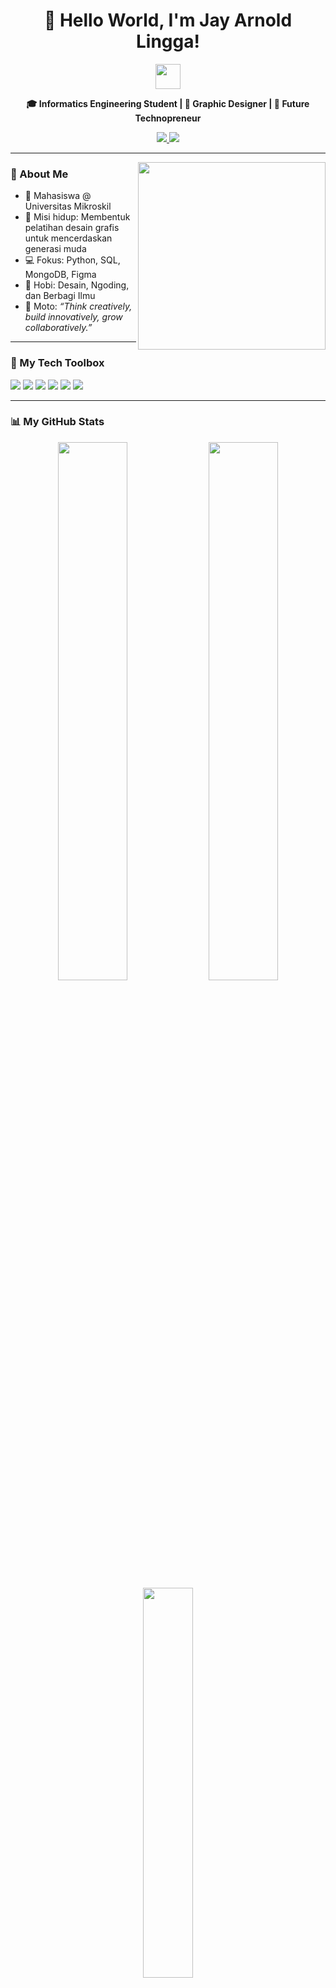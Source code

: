 <h1 align="center">👋 Hello World, I'm Jay Arnold Lingga!</h1>
<p align="center">
  <img src="https://media.giphy.com/media/hvRJCLFzcasrR4ia7z/giphy.gif" width="40" />
</p>

<p align="center">
  <b>🎓 Informatics Engineering Student | 🎨 Graphic Designer | 🚀 Future Technopreneur</b>
</p>

<p align="center">
  <a href="https://www.instagram.com/jaylingga.id" target="_blank">
    <img src="https://img.shields.io/badge/@jaylingga.id-E4405F?style=for-the-badge&logo=instagram&logoColor=white" />
  </a>
  <a href="mailto:jaylinggaofficial@gmail.com">
    <img src="https://img.shields.io/badge/Email-D14836?style=for-the-badge&logo=gmail&logoColor=white" />
  </a>
</p>

---

<img align="right" src="https://media.giphy.com/media/qgQUggAC3Pfv687qPC/giphy.gif" width="300" />

### 🚀 About Me
- 🏫 Mahasiswa @ Universitas Mikroskil
- 🎯 Misi hidup: Membentuk pelatihan desain grafis untuk mencerdaskan generasi muda
- 💻 Fokus: Python, SQL, MongoDB, Figma
- 💬 Hobi: Desain, Ngoding, dan Berbagi Ilmu
- 🌟 Moto: _“Think creatively, build innovatively, grow collaboratively.”_

---

### 🧰 My Tech Toolbox

<p>
  <img src="https://img.shields.io/badge/Python-3670A0?style=for-the-badge&logo=python&logoColor=white" />
  <img src="https://img.shields.io/badge/MySQL-00758F?style=for-the-badge&logo=mysql&logoColor=white" />
  <img src="https://img.shields.io/badge/MongoDB-4EA94B?style=for-the-badge&logo=mongodb&logoColor=white" />
  <img src="https://img.shields.io/badge/Figma-F24E1E?style=for-the-badge&logo=figma&logoColor=white" />
  <img src="https://img.shields.io/badge/HTML5-E34F26?style=for-the-badge&logo=html5&logoColor=white" />
  <img src="https://img.shields.io/badge/CSS3-1572B6?style=for-the-badge&logo=css3&logoColor=white" />
</p>

---


### 📊 My GitHub Stats
<div align="center">
  <img src="https://github-readme-stats.vercel.app/api?username=jayarnoldlingga&show_icons=true&theme=tokyonight" width="47%"/>
  <img src="https://github-readme-streak-stats.herokuapp.com/?user=jayarnoldlingga&theme=tokyonight" width="47%"/>
</div>
<div align="center">
  <img src="https://github-readme-stats.vercel.app/api/top-langs/?username=jayarnoldlingga&layout=compact&theme=tokyonight" width="40%" />
</div>

---

### ✨ Fun Facts & Goals

- 🧠 Currently learning: Advanced SQL, MongoDB Aggregation & Backend Development
- 🖼️ Suka bikin desain minimalis, clean, dan estetik
- 🔥 Target 2025: Launch platform edukasi desain berbasis komunitas!
- 🏆 Motto hidup: _“Bermimpilah besar, bertindak lebih besar, dan berkontribusilah dalam dunia nyata”_

---

### 🤝 Let's Connect!
<p align="center">
  <img src="https://media.giphy.com/media/eNAsjO55tPbgaor7ma/giphy.gif" width="100" />
</p>

> Jangan ragu untuk reach out via email atau DM Instagram!  
> _"Membangun masa depan dimulai dari kontribusi kecil hari ini."_ 💡
